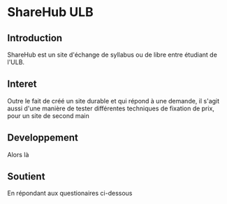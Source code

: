 # ShareHub ULB
## Introduction
ShareHub est un site d'échange de syllabus ou de libre entre étudiant de l'ULB.
## Interet
Outre le fait de créé un site durable et qui répond à une demande, il s'agit aussi d'une manière de tester différentes techniques de fixation de prix, pour un site de second main
## Developpement
Alors là
## Soutient
En répondant aux questionaires ci-dessous

